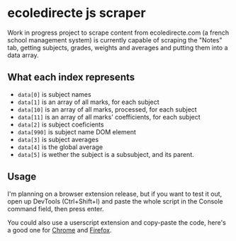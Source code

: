 # ecoledirecte js scraper
Work in progress project to scrape content from ecoledirecte.com (a french school management system) 
is currently capable of scraping the "Notes" tab, getting subjects, grades, weights and averages and putting them into a data array.
## What each index represents
* `data[0]` is subject names
* `data[1]` is an array of all marks, for each subject
* `data[10]` is an array of all marks, processed, for each subject
* `data[11]` is an array of all marks' coefficients, for each subject
* `data[2]` is subject coeficients
* `data[990]` is subject name DOM element
* `data[3]` is subject averages
* `data[4]` is the global average
* `data[5]` is wether the subject is a subsubject, and its parent.
## Usage
I'm planning on a browser extension release, but if you want to test it out, open up DevTools (Ctrl+Shift+I) and paste the whole script in the Console command field, then press enter.

You could also use a userscript extension and copy-paste the code, here's a good one for [Chrome](https://chrome.google.com/webstore/detail/user-javascript-and-css/nbhcbdghjpllgmfilhnhkllmkecfmpld) and [Firefox](https://addons.mozilla.org/fr/firefox/addon/custom-style-script).
